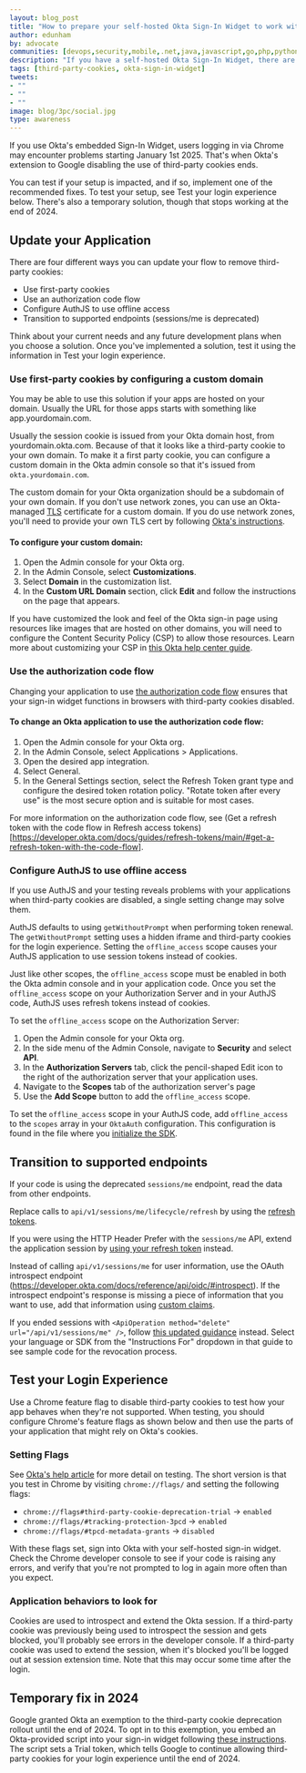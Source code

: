 ```yaml
---
layout: blog_post
title: "How to prepare your self-hosted Okta Sign-In Widget to work without third-party cookies"
author: edunham
by: advocate
communities: [devops,security,mobile,.net,java,javascript,go,php,python,ruby]
description: "If you have a self-hosted Okta Sign-In Widget, there are several options to mitigate Chrome's third-party cookies deprecation."
tags: [third-party-cookies, okta-sign-in-widget]
tweets:
- ""
- ""
- ""
image: blog/3pc/social.jpg
type: awareness
---
```


If you use Okta's embedded Sign-In Widget, users logging in via Chrome may encounter problems starting January 1st 2025. That's when Okta's extension to Google disabling the use of third-party cookies ends.

You can test if your setup is impacted, and if so, implement one of the recommended fixes. To test your setup, see Test your login experience below. There's also a temporary solution, though that stops working at the end of 2024.

## Update your Application
There are four different ways you can update your flow to remove third-party cookies:

* Use first-party cookies
* Use an authorization code flow
* Configure AuthJS to use offline access
* Transition to supported endpoints (sessions/me is deprecated)

Think about your current needs and any future development plans when you choose a solution. Once you've implemented a solution, test it using the information in Test your login experience.

### Use first-party cookies by configuring a custom domain

You may be able to use this solution if your apps are hosted on your domain. Usually the URL for those apps starts with something like app.yourdomain.com.

Usually the session cookie is issued from your Okta domain host, from yourdomain.okta.com. Because of that it looks like a third-party cookie to your own domain. To make it a first party cookie, you can configure a custom domain in the Okta admin console so that it's issued from `okta.yourdomain.com`.

The custom domain for your Okta organization should be a subdomain of your own domain. If you don't use network zones, you can use an Okta-managed [TLS](https://en.wikipedia.org/wiki/Transport_Layer_Security) certificate for a custom domain. If you do use network zones, you'll need to provide your own TLS cert by following [Okta's instructions](https://developer.okta.com/docs/guides/custom-url-domain/main/#use-your-own-tls-certificate).

#### To configure your custom domain:

1. Open the Admin console for your Okta org.
2. In the Admin Console, select **Customizations**.
3. Select **Domain** in the customization list.
4. In the **Custom URL Domain** section, click **Edit** and follow the instructions on the page that appears.

If you have customized the look and feel of the Okta sign-in page using resources like images that are hosted on other domains, you will need to configure the Content Security Policy (CSP) to allow those resources. Learn more about customizing your CSP in [this Okta help center guide](https://help.okta.com/oie/en-us/content/topics/settings/customizations-configure-csp.htm). 

### Use the authorization code flow

Changing your application to use [the authorization code flow](https://developer.okta.com/docs/guides/implement-grant-type/authcode/main/) ensures that your sign-in widget functions in browsers with third-party cookies disabled. 

#### To change an Okta application to use the authorization code flow:

1. Open the Admin console for your Okta org.
2. In the Admin Console, select Applications > Applications.
3. Open the desired app integration.
4. Select General.
5. In the General Settings section, select the Refresh Token grant type and configure the desired token rotation policy. "Rotate token after every use" is the most secure option and is suitable for most cases.

For more information on the authorization code flow, see (Get a refresh token with the code flow in Refresh access tokens)[https://developer.okta.com/docs/guides/refresh-tokens/main/#get-a-refresh-token-with-the-code-flow].


### Configure AuthJS to use offline access

If you use AuthJS and your testing reveals problems with your applications when third-party cookies are disabled, a single setting change may solve them.

AuthJS defaults to using `getWithoutPrompt` when performing token renewal. The `getWithoutPrompt` setting uses a hidden iframe and third-party cookies for the login experience. Setting the `offline_access` scope causes your AuthJS application to use session tokens instead of cookies.

Just like other scopes, the `offline_access` scope must be enabled in both the Okta admin console and in your application code. Once you set the `offline_access` scope on your Authorization Server and in your AuthJS code, AuthJS uses refresh tokens instead of cookies. 

To set the `offline_access` scope on the Authorization Server: 

1) Open the Admin console for your Okta org.
2) In the side menu of the Admin Console, navigate to **Security** and select **API**.
3) In the **Authorization Servers** tab, click the pencil-shaped Edit icon to the right of the authorization server that your application uses.
4) Navigate to the **Scopes** tab of the authorization server's page
5) Use the **Add Scope** button to add the `offline_access` scope.

To set the `offline_access` scope in your AuthJS code, add `offline_access` to the `scopes` array in your `OktaAuth` configuration. This configuration is found in the file where you [initialize the SDK](https://developer.okta.com/docs/guides/auth-js/main/#initialize-the-sdk).


## Transition to supported endpoints

If your code is using the deprecated `sessions/me` endpoint, read the data from other endpoints.

Replace calls to `api/v1/sessions/me/lifecycle/refresh` by using the [refresh tokens](https://developer.okta.com/docs/guides/refresh-tokens/main/).

If you were using the HTTP Header Prefer with the `sessions/me` API, extend the application session by [using your refresh token](https://developer.okta.com/docs/guides/refresh-tokens/main/#use-a-refresh-token) instead.

Instead of calling `api/v1/sessions/me` for user information, use the OAuth introspect endpoint (https://developer.okta.com/docs/reference/api/oidc/#introspect). If the introspect endpoint's response is missing a piece of information that you want to use, add that information using [custom claims](https://developer.okta.com/docs/guides/customize-tokens-returned-from-okta/main/#add-a-custom-claim-to-a-token).

If you ended sessions with `<ApiOperation method="delete" url="/api/v1/sessions/me" />`, follow [this updated guidance](https://d28m3l9ryqsunl.cloudfront.net/docs/guides/sign-users-out/react-native/main/#sign-users-out-of-your-app) instead. Select your language or SDK from the "Instructions For" dropdown in that guide to see sample code for the revocation process.

## Test your Login Experience

Use a Chrome feature flag to disable third-party cookies to test how your app behaves when they're not supported. When testing, you should configure Chrome's feature flags as shown below and then use the parts of your application that might rely on Okta's cookies. 

### Setting Flags
See [Okta's help article](https://support.okta.com/help/s/article/deprecation-of-3rd-party-cookies-in-google-chrome) for more detail on testing. The short version is that you test in Chrome by visiting `chrome://flags/` and setting the following flags: 

* `chrome://flags#third-party-cookie-deprecation-trial` -> `enabled`
* `chrome://flags/#tracking-protection-3pcd` -> `enabled`
* `chrome://flags/#tpcd-metadata-grants` -> `disabled`

With these flags set, sign into Okta with your self-hosted sign-in widget. Check the Chrome developer console to see if your code is raising any errors, and verify that you're not prompted to log in again more often than you expect. 

### Application behaviors to look for

Cookies are used to introspect and extend the Okta session. If a third-party cookie was previously being used to introspect the session and gets blocked, you'll probably see errors in the developer console. If a third-party cookie was used to extend the session, when it's blocked you'll be logged out at session extension time. Note that this may occur some time after the login.

## Temporary fix in 2024

Google granted Okta an exemption to the third-party cookie deprecation rollout until the end of 2024. To opt in to this exemption, you embed an Okta-provided script into your sign-in widget following [these instructions](https://support.okta.com/help/s/article/third-party-cookies-utilized-by-the-sign-in-widget?language=en_US). The script sets a Trial token, which tells Google to continue allowing third-party cookies for your login experience until the end of 2024. 
